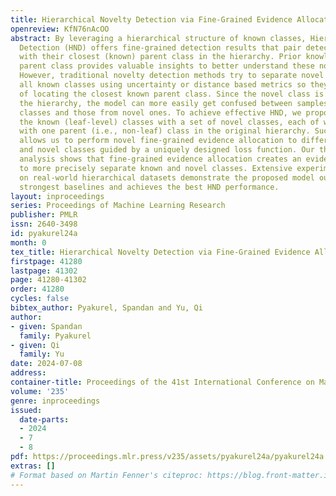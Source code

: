 ```yaml
---
title: Hierarchical Novelty Detection via Fine-Grained Evidence Allocation
openreview: KfN76nAcOO
abstract: By leveraging a hierarchical structure of known classes, Hierarchical Novelty
  Detection (HND) offers fine-grained detection results that pair detected novel samples
  with their closest (known) parent class in the hierarchy. Prior knowledge on the
  parent class provides valuable insights to better understand these novel samples.
  However, traditional novelty detection methods try to separate novel samples from
  all known classes using uncertainty or distance based metrics so they are incapable
  of locating the closest known parent class. Since the novel class is also part of
  the hierarchy, the model can more easily get confused between samples from known
  classes and those from novel ones. To achieve effective HND, we propose to augment
  the known (leaf-level) classes with a set of novel classes, each of which is associated
  with one parent (i.e., non-leaf) class in the original hierarchy. Such a structure
  allows us to perform novel fine-grained evidence allocation to differentiate known
  and novel classes guided by a uniquely designed loss function. Our thorough theoretical
  analysis shows that fine-grained evidence allocation creates an evidence margin
  to more precisely separate known and novel classes. Extensive experiments conducted
  on real-world hierarchical datasets demonstrate the proposed model outperforms the
  strongest baselines and achieves the best HND performance.
layout: inproceedings
series: Proceedings of Machine Learning Research
publisher: PMLR
issn: 2640-3498
id: pyakurel24a
month: 0
tex_title: Hierarchical Novelty Detection via Fine-Grained Evidence Allocation
firstpage: 41280
lastpage: 41302
page: 41280-41302
order: 41280
cycles: false
bibtex_author: Pyakurel, Spandan and Yu, Qi
author:
- given: Spandan
  family: Pyakurel
- given: Qi
  family: Yu
date: 2024-07-08
address:
container-title: Proceedings of the 41st International Conference on Machine Learning
volume: '235'
genre: inproceedings
issued:
  date-parts:
  - 2024
  - 7
  - 8
pdf: https://proceedings.mlr.press/v235/assets/pyakurel24a/pyakurel24a.pdf
extras: []
# Format based on Martin Fenner's citeproc: https://blog.front-matter.io/posts/citeproc-yaml-for-bibliographies/
---
```

